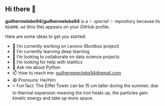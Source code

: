 ## Hi there 👋


**guilhermelobo94/guilhermelobo94** is a ✨ _special_ ✨ repository because its `README.md` (this file) appears on your GitHub profile.

Here are some ideas to get you started:

- 🔭 I’m currently working on Lenovo (Bootbox project)
- 🌱 I’m currently learning deep learning 
- 👯 I’m looking to collaborate on data science projects
- 🤔 I’m looking for help with statitics
- 💬 Ask me about Python
- 📫 How to reach me: guilhermegclobo94@gmail.com
- 😄 Pronouns: He/Him
- ⚡ Fun fact: The Eiffel Tower can be 15 cm taller during the summer, due to thermal expansion meaning the iron heats up, the particles gain kinetic energy and take up more space.

